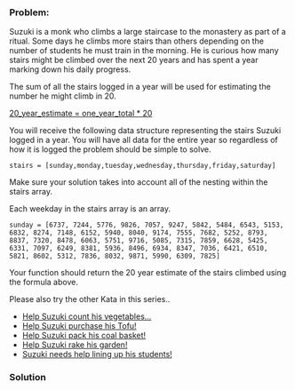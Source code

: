 ### Problem:
<p>Suzuki is a monk who climbs a large staircase to the monastery as part of a ritual. Some days he climbs more stairs than others depending on the number of students he must train in the morning. He is curious how many stairs might be climbed over the next 20 years and has spent a year marking down his daily progress. </p>
<p>The sum of all the stairs logged in a year will be used for estimating the number he might climb in 20. </p>
<p><u>20_year_estimate = one_year_total * 20</u></p>
<p>You will receive the following data structure representing the stairs Suzuki logged in a year. You will have all data for the entire year so regardless of how it is logged the problem should be simple to solve.</p>
<pre><code>stairs = [sunday,monday,tuesday,wednesday,thursday,friday,saturday]</code></pre><p>Make sure your solution takes into account all of the nesting within the stairs array.</p>
<p>Each weekday in the stairs array is an array.</p>
<pre><code>sunday = [6737, 7244, 5776, 9826, 7057, 9247, 5842, 5484, 6543, 5153, 6832, 8274, 7148, 6152, 5940, 8040, 9174, 7555, 7682, 5252, 8793, 8837, 7320, 8478, 6063, 5751, 9716, 5085, 7315, 7859, 6628, 5425, 6331, 7097, 6249, 8381, 5936, 8496, 6934, 8347, 7036, 6421, 6510, 5821, 8602, 5312, 7836, 8032, 9871, 5990, 6309, 7825]</code></pre><p>Your function should return the 20 year estimate of the stairs climbed using the formula above. </p>
<p>Please also try the other Kata in this series..</p>
<ul>
<li><a href="https://www.codewars.com/kata/56ff1667cc08cacf4b00171b" target="_blank">Help Suzuki count his vegetables...</a></li>
<li><a href="https://www.codewars.com/kata/57d4ecb8164a67b97c00003c" target="_blank">Help Suzuki purchase his Tofu!</a></li>
<li><a href="https://www.codewars.com/kata/57f09d0bcedb892791000255" target="_blank">Help Suzuki pack his coal basket!</a></li>
<li><a href="https://www.codewars.com/kata/571c1e847beb0a8f8900153d" target="_blank">Help Suzuki rake his garden!</a></li>
<li><a href="https://www.codewars.com/kata/5701800886306a876a001031" target="_blank">Suzuki needs help lining up his students!</a></li>
</ul>

### Solution